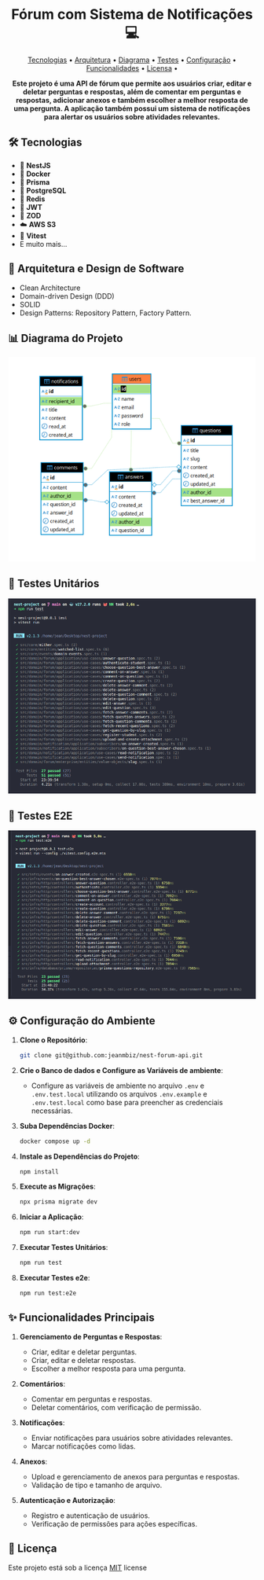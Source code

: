 <h1 align="center" style="font-weight: bold;">Fórum com Sistema de Notificações 💻</h1>

<p align="center">
 <a href="#tech">Tecnologias</a> • 
 <a href="#arch">Arquitetura</a> • 
 <a href="#diagram">Diagrama</a> • 
  <a href="#tests">Testes</a> • 
 <a href="#config">Configuração</a> • 
 <a href="#functions">Funcionalidades</a> • 
 <a href="#license">Licensa</a> • 
</p>

<p align="center">
    <b>Este projeto é uma API de fórum que permite aos usuários criar, editar e deletar perguntas e respostas, além de comentar em perguntas e respostas, adicionar anexos e também escolher a melhor resposta de uma pergunta. A aplicação também possui um sistema de notificações para alertar os usuários sobre atividades relevantes.</b>
</p>

<h2 id="tech">🛠️ Tecnologias</h2>

- 🌟 **NestJS**
- 🐳 **Docker**
- 📜 **Prisma**
- 🐘 **PostgreSQL**
- 🚀 **Redis**
- 🔑 **JWT**
- 📏 **ZOD**
- ☁️ **AWS S3**
- 🧪 **Vitest**
- E muito mais...

<h2 id="arch">📐 Arquitetura e Design de Software</h2>

- Clean Architecture
- Domain-driven Design (DDD)
- SOLID
- Design Patterns: Repository Pattern, Factory Pattern.
  
<h2 id="diagram">📊 Diagrama do Projeto</h2>

![diagrama](/src/utils/diagram.jpg)

<h2 id="tests">🧪 Testes Unitários </h2>

![testesUnitários](/src/utils/testes-unitarios.png)

<h2 id="">🧪 Testes E2E </h2>

![testese2e](/src/utils/testes-2e2.png)

<h2 id="config">⚙️ Configuração do Ambiente</h2>

1. **Clone o Repositório**:
   ```bash
   git clone git@github.com:jeanmbiz/nest-forum-api.git
   ```

2. **Crie o Banco de dados e Configure as Variáveis de ambiente**:
   - Configure as variáveis de ambiente no arquivo `.env` e `.env.test.local` utilizando os arquivos `.env.example` e `.env.test.local` como base para preencher as credenciais necessárias.

3. **Suba Dependências Docker**:
   ```bash
   docker compose up -d
   ```

4. **Instale as Dependências do Projeto**:
   ```bash
   npm install
   ```

5. **Execute as Migrações**:
   ```bash
   npx prisma migrate dev
   ```

6. **Iniciar a Aplicação**:
   ```bash
   npm run start:dev
   ```

7. **Executar Testes Unitários**:
   ```bash
   npm run test
   ```

8. **Executar Testes e2e**:
   ```bash
   npm run test:e2e
   ```

<h2 id="functions">✨ Funcionalidades Principais</h2>

1. **Gerenciamento de Perguntas e Respostas**:
   - Criar, editar e deletar perguntas.
   - Criar, editar e deletar respostas.
   - Escolher a melhor resposta para uma pergunta.

2. **Comentários**:
   - Comentar em perguntas e respostas.
   - Deletar comentários, com verificação de permissão.

3. **Notificações**:
   - Enviar notificações para usuários sobre atividades relevantes.
   - Marcar notificações como lidas.

4. **Anexos**:
   - Upload e gerenciamento de anexos para perguntas e respostas.
   - Validação de tipo e tamanho de arquivo.

5. **Autenticação e Autorização**:
   - Registro e autenticação de usuários.
   - Verificação de permissões para ações específicas.
  
<h2 id="license">📃 Licença</h2>

Este projeto está sob a licença [MIT](/LICENSE) license